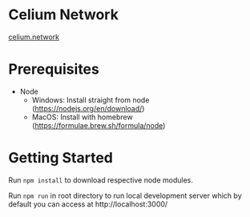 # Celium Network
[celium.network](https://www.celium.network)

# Prerequisites

- Node 
	- Windows: Install straight from node (https://nodejs.org/en/download/)
	-  MacOS: Install with homebrew (https://formulae.brew.sh/formula/node)

# Getting Started

Run `npm install` to download respective node modules.

Run `npm run` in root directory to run local development server which by default you can access at http://localhost:3000/
